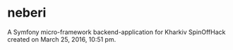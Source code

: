 neberi
======

A Symfony micro-framework backend-application for Kharkiv SpinOffHack created on March 25, 2016, 10:51 pm.

